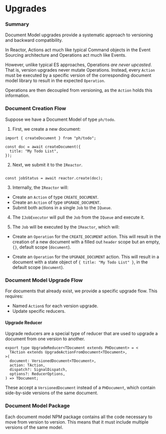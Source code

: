 # Upgrades

### Summary

Document Model upgrades provide a systematic approach to versioning and backward compatibility.

In Reactor, Actions act much like typical Command objects in the Event Sourcing architecture and Operations act much like Events.

However, unlike typical ES approaches, Operations _are never upcasted_. That is, version upgrades never mutate Operations. Instead, every `Action` must be executed by a specific version of the corresponding document model library to result in the expected `Operation`.

Operations are then decoupled from versioning, as the `Action` holds this information.

### Document Creation Flow

Suppose we have a Document Model of type `ph/todo`.

1. First, we create a new document:

```tsx
import { createDocument } from "ph/todo";

const doc = await createDocument({
  title: "My Todo List",
});
```

2. Next, we submit it to the `IReactor`.

```tsx

const jobStatus = await reactor.create(doc);

```

3. Internally, the `IReactor` will:

- Create an `Action` of type `CREATE_DOCUMENT`.
- Create an `Action` of type `UPGRADE_DOCUMENT`.
- Submit both actions in a single `Job` to the `IQueue`.

4. The `IJobExecutor` will pull the `Job` from the `IQueue` and execute it.

5. The `Job` will be executed by the `IReactor`, which will:

- Create an `Operation` for the `CREATE_DOCUMENT` action. This will result in the creation of a new document with a filled out `header` scope but an empty, `{}`, default scope (`document`).

- Create an `Operation` for the `UPGRADE_DOCUMENT` action. This will result in a document with a state object of `{ title: "My Todo List" }`, in the default scope (`document`).

### Document Model Upgrade Flow

For documents that already exist, we provide a specific upgrade flow. This requires:

- Named `Action`s for each version upgrade.
- Update specific reducers.

#### Upgrade Reducer

Upgrade reducers are a special type of reducer that are used to upgrade a document from one version to another.

```tsx
export type UpgradeReducer<TDocument extends PHDocument> = <
  TAction extends UpgradeActionFromDocument<TDocument>,
>(
  document: VersionedDocument<TDocument>,
  action: TAction,
  dispatch?: SignalDispatch,
  options?: ReducerOptions,
) => TDocument;
```

These accept a `VersionedDocument` instead of a `PHDocument`, which contain side-by-side versions of the same document.

### Document Model Package

Each document model NPM package contains all the code necessary to move from version to version. This means that it must include multiple versions of the same model.

